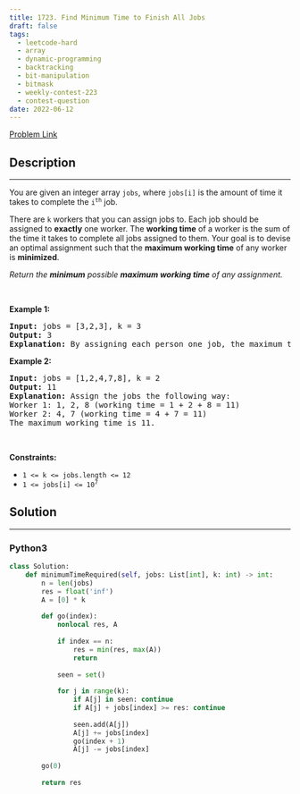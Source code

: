 ```yaml
---
title: 1723. Find Minimum Time to Finish All Jobs
draft: false
tags: 
  - leetcode-hard
  - array
  - dynamic-programming
  - backtracking
  - bit-manipulation
  - bitmask
  - weekly-contest-223
  - contest-question
date: 2022-06-12
---
```


[Problem Link](https://leetcode.com/problems/find-minimum-time-to-finish-all-jobs/)

## Description

---
<p>You are given an integer array <code>jobs</code>, where <code>jobs[i]</code> is the amount of time it takes to complete the <code>i<sup>th</sup></code> job.</p>

<p>There are <code>k</code> workers that you can assign jobs to. Each job should be assigned to <strong>exactly</strong> one worker. The <strong>working time</strong> of a worker is the sum of the time it takes to complete all jobs assigned to them. Your goal is to devise an optimal assignment such that the <strong>maximum working time</strong> of any worker is <strong>minimized</strong>.</p>

<p><em>Return the <strong>minimum</strong> possible <strong>maximum working time</strong> of any assignment. </em></p>

<p>&nbsp;</p>
<p><strong class="example">Example 1:</strong></p>

<pre>
<strong>Input:</strong> jobs = [3,2,3], k = 3
<strong>Output:</strong> 3
<strong>Explanation:</strong> By assigning each person one job, the maximum time is 3.
</pre>

<p><strong class="example">Example 2:</strong></p>

<pre>
<strong>Input:</strong> jobs = [1,2,4,7,8], k = 2
<strong>Output:</strong> 11
<strong>Explanation:</strong> Assign the jobs the following way:
Worker 1: 1, 2, 8 (working time = 1 + 2 + 8 = 11)
Worker 2: 4, 7 (working time = 4 + 7 = 11)
The maximum working time is 11.</pre>

<p>&nbsp;</p>
<p><strong>Constraints:</strong></p>

<ul>
	<li><code>1 &lt;= k &lt;= jobs.length &lt;= 12</code></li>
	<li><code>1 &lt;= jobs[i] &lt;= 10<sup>7</sup></code></li>
</ul>


## Solution

---
### Python3
``` py title='find-minimum-time-to-finish-all-jobs'
class Solution:
    def minimumTimeRequired(self, jobs: List[int], k: int) -> int:
        n = len(jobs)
        res = float('inf')
        A = [0] * k
        
        def go(index):
            nonlocal res, A
            
            if index == n:
                res = min(res, max(A))
                return
            
            seen = set()
            
            for j in range(k):
                if A[j] in seen: continue
                if A[j] + jobs[index] >= res: continue
                
                seen.add(A[j])
                A[j] += jobs[index]
                go(index + 1)
                A[j] -= jobs[index]
        
        go(0)
        
        return res
```

